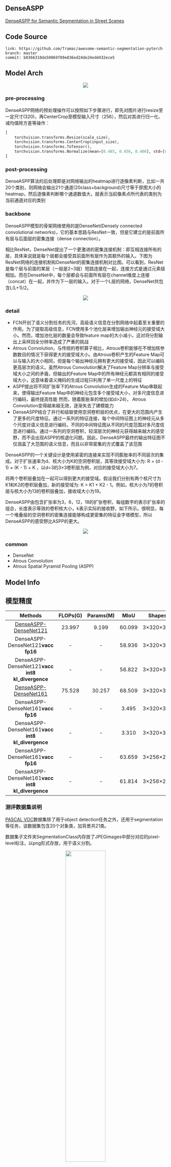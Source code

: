 ## DenseASPP

[DenseASPP for Semantic Segmentation in Street Scenes](https://openaccess.thecvf.com/content_cvpr_2018/papers/Yang_DenseASPP_for_Semantic_CVPR_2018_paper.pdf)

## Code Source

```
link: https://github.com/Tramac/awesome-semantic-segmentation-pytorch
branch: master
commit: b8366310de50869f89e836ed24de24edd432ece5
```

## Model Arch

<div  align="center">
<img src="../../images/denseaspp/arch.png">
</div>

### pre-processing

DenseASPP网络的预处理操作可以按照如下步骤进行，即先对图片进行resize至一定尺寸(320)，再CenterCrop至模型输入尺寸（256），然后对其进行归一化、减均值除方差等操作：

```python
[
    torchvision.transforms.Resize(scale_size),
    torchvision.transforms.CenterCrop(input_size),
    torchvision.transforms.ToTensor(),
    torchvision.transforms.Normalize(mean=[0.485, 0.456, 0.406], std=[0.229, 0.224, 0.225],),
]
```

### post-processing

DenseASPP算法的后处理即是对网络输出的heatmap进行逐像素判断，比如一共20个类别，则网络会输出21个通道(20class+background)尺寸等于原图大小的heatmap，然后逐像素判断哪个通道数值大，就表示当前像素点所代表的类别为当前通道对应的类别

### backbone

DenseASPP模型的骨架网络使用的是DenseNet(Densely connected convolutional networks)，它的基本思路与ResNet一致，但是它建立的是前面所有层与后面层的密集连接（dense connection）。

相比ResNet，DenseNet提出了一个更激进的密集连接机制：即互相连接所有的层，具体来说就是每个层都会接受其前面所有层作为其额外的输入。下图为ResNet网络的连接机制和DenseNet的密集连接机制对比图。可以看到，ResNet是每个层与前面的某层（一般是2~3层）短路连接在一起，连接方式是通过元素级相加。而在DenseNet中，每个层都会与前面所有层在channel维度上连接（concat）在一起，并作为下一层的输入。对于一个L层的网络，DenseNet共包含L(L+1)/2。

<div  align="center">
<img src="../../images/denseaspp/densenet.png">
</div>

### detail

- FCN开创了语义分割任务的先河，高级语义信息在分割网络中起着至关重要的作用。为了提取高级信息，FCN使用多个池化层来增加输出神经元的接受域大小。然而，增加池化层的数量会导致feature map的大小减小，这对将分割输出上采样回全分辨率造成了严重的挑战
- Atrous Convolution，与传统的卷积算子相比，Atrous卷积能够在不增加核参数数目的情况下获得更大的接受域大小。由Atrous卷积产生的Feature Map可以与输入的大小相同，但是每个输出神经元拥有更大的接受域，因此可以编码更高层次的语义。虽然Atrous Convolution解决了Feature Map分辨率与接受域大小之间的矛盾，但输出的Feature Map中的所有神经元都具有相同的接受域大小，这意味着语义掩码的生成过程只利用了单一尺度上的特征
- ASPP提出将不同扩张率下的Atrous Convolution生成的Feature Map串联起来，使得输出Feature Map中的神经元包含多个接受域大小，对多尺度信息进行编码，最终提高性能
  然而，随着膨胀率的增加(如d>24)， Atrous Convolution变得越来越无效，逐渐失去了建模能力
- DenseASPP结合了并行和级联使用空洞卷积层的优点，在更大的范围内产生了更多的尺度特征。通过一系列的特征连接，每个中间特征图上的神经元从多个尺度对语义信息进行编码，不同的中间特征图从不同的尺度范围对多尺度信息进行编码。通过一系列的空洞卷积，较深层次的神经元获得越来越大的感受野，而不会出现ASPP的核退化问题。因此，DenseASPP最终的输出特征图不仅涵盖了大范围的语义信息，而且以非常密集的方式覆盖了该范围

DenseASPP的一个关键设计是使用紧密的连接来实现不同膨胀率的不同层次的集成。对于扩张速率为d、核大小为K的空洞卷积层，其等效接受域大小为: R = (d - 1) × (K - 1) + K
，以d=3的3×3卷积层为例，对应的接受域大小为7。

将两个卷积层叠加在一起可以得到更大的接受域。假设我们分别有两个核尺寸为K1和K2的卷积层叠加，新的接受域为: K = K1 + K2 - 1。例如，核大小为7的卷积层与核大小为13的卷积层叠加，接收域大小为19。

DenseASPP由包含扩张率为3，6，12，18的扩张卷积，每组数字的表示扩张率的组合，长度表示等效的卷积核大小，k表示实际的接收野，如下所示。很明显，每一个堆叠层的空洞卷积的密集连接能够构成更密集的特征金字塔模型，所以DenseASPP的感受野比ASPP的更大。

<div  align="center">
<img src="../../images/denseaspp/daspp.png">
</div>

### common

- DenseNet
- Atrous Convolution
- Atrous Spatial Pyramid Pooling (ASPP)

## Model Info

## 模型精度

|                                        Methods                                        | FLOPs(G) | Params(M) |  MIoU  |   Shapes   |
| :-----------------------------------------------------------------------------------: | :------: | :-------: | :----: | :---------: |
| [DenseASPP-DenseNet121](https://github.com/Tramac/awesome-semantic-segmentation-pytorch) |  23.997  |   9.199   | 60.099 | 3×320×320 |
|                       DenseASPP-DenseNet121**vacc fp16**                       |    -    |     -     | 58.936 | 3×320×320 |
|                DenseASPP-DenseNet121**vacc int8 kl_divergence**                |    -    |     -     | 56.822 | 3×320×320 |
| [DenseASPP-DenseNet161](https://github.com/Tramac/awesome-semantic-segmentation-pytorch) |  75.528  |  30.257  | 68.509 | 3×320×320 |
|                       DenseASPP-DenseNet161**vacc fp16**                       |    -    |     -     | 3.495 | 3×320×320 |
|                DenseASPP-DenseNet161**vacc int8 kl_divergence**                |    -    |     -     | 3.310 | 3×320×320 |
|                       DenseASPP-DenseNet161**vacc fp16**                       |    -    |     -     | 63.659 | 3×256×256 |
|                DenseASPP-DenseNet161**vacc int8 kl_divergence**                |    -    |     -     | 61.814 | 3×256×256 |

### 测评数据集说明

[PASCAL VOC](http://host.robots.ox.ac.uk/pascal/VOC/voc2012/)数据集除了用于object detection任务之外，还用于segmentation等任务，该数据集包含20个对象类，加背景共21类。

数据集子文件夹SegmentationClass内存放了JPEGimages中部分对应的pixel-level标注，以png形式存放，用于语义分割。

<div  align="center">
<img src="../../images/unet/voc.jpg" width="50%" height="50%">
</div>

### 指标说明

- IoU并交比：两个区域重叠的部分除以两个区域的集合部分，取值TP/(TP+FN+FP)
- MIoU平均并交比：分割图像一般都有好几个类别，把每个分类得出的分数进行平均得到mean IoU，也就是mIoU，其是各种基准数据集最常用的标准之一，绝大数的图像语义分割论文中模型评估比较都以此作为主要评估指标。

## VACC部署

- [awesome.md](./source_code/awesome.md)

## Tips

- 官方未提供预训练模型，自训练了DenseNet121和DenseNet161骨架的网络，精度一般；
- DenseASPP-DenseNet161在320 size下精度异常
